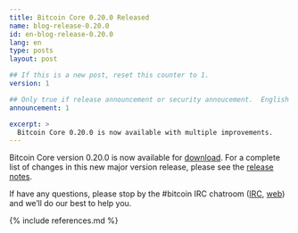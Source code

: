 ```yaml
---
title: Bitcoin Core 0.20.0 Released
name: blog-release-0.20.0
id: en-blog-release-0.20.0
lang: en
type: posts
layout: post

## If this is a new post, reset this counter to 1.
version: 1

## Only true if release announcement or security annoucement.  English posts only
announcement: 1

excerpt: >
  Bitcoin Core 0.20.0 is now available with multiple improvements.
---
```

Bitcoin Core version 0.20.0 is now available for [download][download
page]. For a complete list of changes in this new major version release,
please see the [release notes][].

If have any questions, please stop by the #bitcoin IRC chatroom
([IRC][irc], [web][web irc]) and we’ll do our best to help you.

[release notes]: /en/releases/0.20.0/
[IRC]: irc://irc.freenode.net/bitcoin
[web irc]: https://webchat.freenode.net/#bitcoin
[download page]: /en/download

{% include references.md %}
